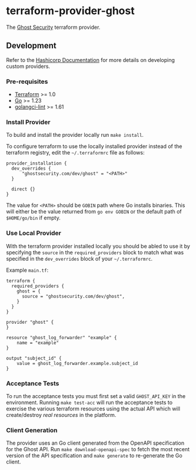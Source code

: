 # terraform-provider-ghost
The [Ghost Security](https://ghostsecurity.com/) terraform provider.

## Development
Refer to the [Hashicorp Documentation](https://developer.hashicorp.com/terraform/tutorials/providers-plugin-framework/providers-plugin-framework-provider) for more details on developing custom providers.

### Pre-requisites
- [Terraform](https://developer.hashicorp.com/terraform/install) >= 1.0
- [Go](https://go.dev/learn/) >= 1.23
- [golangci-lint](https://github.com/golangci/golangci-lint) >= 1.61

### Install Provider
To build and install the provider locally run `make install`.

To configure terraform to use the locally installed provider instead of the terraform registry, edit the `~/.terraformrc` file as follows:

```hcl
provider_installation {
  dev_overrides {
      "ghostsecurity.com/dev/ghost" = "<PATH>"
  }

  direct {}
}
```

The value for `<PATH>` should be `GOBIN` path where Go installs binaries. This will either be the value returned from `go env GOBIN` or the default path of `$HOME/go/bin` if empty.

### Use Local Provider
With the terraform provider installed locally you should be abled to use it by specifying the `source` in the `required_providers` block to match what was specified in the `dev_overrides` block of your `~/.terraformrc`.

Example `main.tf`:
```hcl
terraform {
  required_providers {
    ghost = {
      source = "ghostsecurity.com/dev/ghost",
    }
  }
}

provider "ghost" {
}

resource "ghost_log_forwarder" "example" {
    name = "example"
}

output "subject_id" {
    value = ghost_log_forwarder.example.subject_id
}
```

### Acceptance Tests
To run the acceptance tests you must first set a valid `GHOST_API_KEY` in the environment.
Running `make test-acc` will run the acceptance tests to exercise the various terraform
resources using the actual API which will create/destroy _real resources_ in the platform.

### Client Generation
The provider uses an Go client generated from the OpenAPI specification for the Ghost API. Run `make download-openapi-spec` to fetch the most recent version of the API specification and `make generate` to re-generate the Go client.
